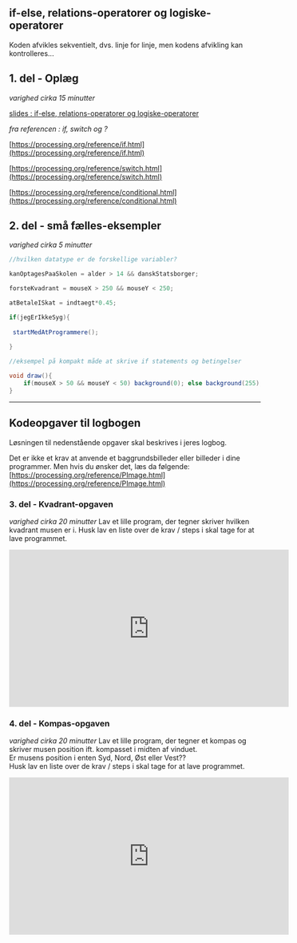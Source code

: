 ## if-else, relations-operatorer og logiske-operatorer

Koden afvikles sekventielt, dvs. linje for linje, men kodens afvikling kan kontrolleres...

## 1. del - Oplæg
*varighed cirka 15 minutter*  

[slides : if-else, relations-operatorer og logiske-operatorer](if_else_og_operatorer.pdf)

*fra referencen : if, switch og ?*   

[https://processing.org/reference/if.html](https://processing.org/reference/if.html)

[https://processing.org/reference/switch.html](https://processing.org/reference/switch.html)

[https://processing.org/reference/conditional.html](https://processing.org/reference/conditional.html)

## 2. del - små fælles-eksempler
*varighed cirka 5 minutter*

```java
//hvilken datatype er de forskellige variabler?

kanOptagesPaaSkolen = alder > 14 && danskStatsborger;

forsteKvadrant = mouseX > 250 && mouseY < 250;

atBetaleISkat = indtaegt*0.45;

if(jegErIkkeSyg){
 
 startMedAtProgrammere();
 
}
```

```java
//eksempel på kompakt måde at skrive if statements og betingelser

void draw(){
    if(mouseX > 50 && mouseY < 50) background(0); else background(255);
}

```
---------------------------------------------------------------------------------------------------------------

## Kodeopgaver til logbogen

Løsningen til nedenstående opgaver skal beskrives i jeres logbog.

Det er ikke et krav at anvende et baggrundsbilleder eller billeder i dine programmer. Men hvis du ønsker det, læs da følgende:
[https://processing.org/reference/PImage.html](https://processing.org/reference/PImage.html)


### 3. del - Kvadrant-opgaven
*varighed cirka 20 minutter*
Lav et lille program, der tegner skriver hvilken kvadrant musen er i.
Husk lav en liste over de krav / steps i skal tage for at lave programmet.  


<iframe width="560" height="315" src="https://www.youtube.com/embed/n-WkLxDzIOc?rel=0" title="YouTube video player" frameborder="0" allow="accelerometer; autoplay; clipboard-write; encrypted-media; gyroscope; picture-in-picture" allowfullscreen></iframe>


### 4. del - Kompas-opgaven
*varighed cirka 20 minutter*
Lav et lille program, der tegner et kompas og skriver musen position ift. kompasset i midten af vinduet.   
Er musens position i enten Syd, Nord, Øst eller Vest??   
Husk lav en liste over de krav / steps i skal tage for at lave programmet.  

<iframe width="560" height="315" src="https://www.youtube.com/embed/FOtPUsnr2-E?rel=0" title="YouTube video player" frameborder="0" allow="accelerometer; autoplay; clipboard-write; encrypted-media; gyroscope; picture-in-picture" allowfullscreen></iframe>
